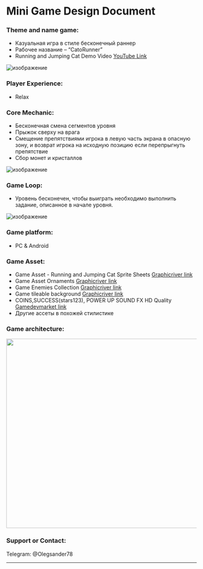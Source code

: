 
# Mini Game Design Document

### Theme and name game:
- Казуальная игра в стиле бесконечный раннер
- Рабочее название – “CatoRunner”
- Running and Jumping Cat Demo Video <a href="https://youtu.be/P1oW_vj1kU0" target="_blank"> YouTube Link</a>

![изображение](https://user-images.githubusercontent.com/79563332/168284521-dab21e79-9f89-4a2e-92f4-b4278f16b42f.png) 

### Player Experience:
- Relax

### Core Mechanic:
- Бесконечная смена сегментов уровня 
- Прыжок сверху на врага
- Смещение препятствиями игрока в левую часть экрана в опасную зону, и возврат игрока на исходную позицию если перепрыгнуть препятствие
- Сбор монет и кристаллов

![изображение](https://user-images.githubusercontent.com/79563332/168277792-dfb6a38a-61c0-430c-b1f4-78abae625c2b.png)

### Game Loop:
- Уровень бесконечен, чтобы выиграть необходимо выполнить задание, описанное в начале уровня. 

![изображение](https://user-images.githubusercontent.com/79563332/168277565-c3541953-f248-4933-a899-adcd8106a994.png)


### Game platform:
- PC & Android

### Game Asset:
-	Game Asset - Running and Jumping Cat Sprite Sheets 
<a href= "https://graphicriver.net/item/game-asset-running-and-jumping-cat-sprite-sheets/8116763" target="_blank">Graphicriver link </a>
-	Game Asset Ornaments 
<a href= "https://graphicriver.net/item/game-asset-ornaments/7440284?irgwc=1&clickid=yfwSSkyGpxyIRzmX30wL5WzCUkGyys2QCWSWVY0&iradid=275988&irpid=1288408&iradtype=ONLINE_TRACKING_LINK&irmptype=mediapartner&mp_value1=&utm_campaign=af_impact_radius_1288408&utm_medium=affiliate&utm_source=impact_radius" target="_blank">Graphicriver link</a>
-	Game Enemies Collection 
<a href= "https://graphicriver.net/collections/4688905-game-enemies-collection" target="_blank">Graphicriver link </a>
-	Game tileable background
<a href= "https://graphicriver.net/tileable-graphics-in-game-assets/backgrounds?date=this-year&price_max=4&sort=sales#content" target="_blank">Graphicriver link </a> 
-	COINS,SUCCESS(stars123), POWER UP SOUND FX HD Quality
<a href= "https://www.gamedevmarket.net/asset/coinssuccessstars123-power-up-sound-fx-hd-quality/" target="_blank">Gamedevmarket link</a>
-	Другие ассеты в похожей стилистике

### Game architecture:

<a href= "https://user-images.githubusercontent.com/79563332/170838502-13132fc5-96ca-4583-b144-e152438d5c4e.png" target="_blank"><img src="https://user-images.githubusercontent.com/79563332/170463842-d79e1c7f-5f26-4a09-b124-caf8bc458c1c.png" width="800" height="500"/></a>


### Support or Contact:

Telegram: @Olegsander78

<hr/>

